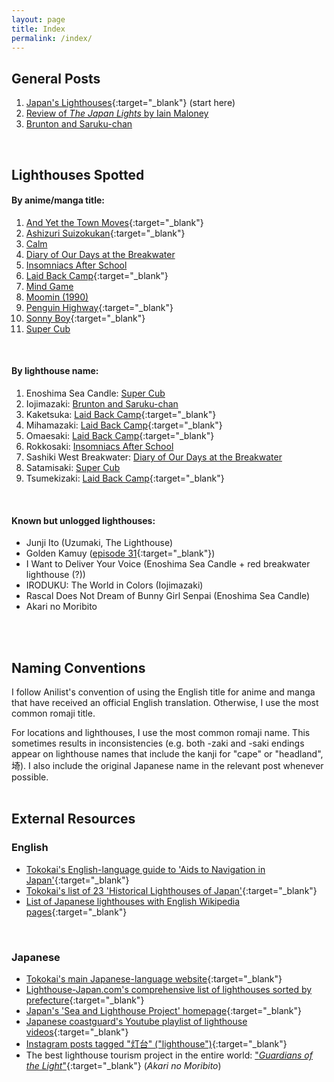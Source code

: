 ```yaml
---
layout: page
title: Index
permalink: /index/
---
```


## General Posts
1. [Japan's Lighthouses](/Japans-Lighthouses){:target="_blank"} (start here)
2. [Review of <i>The Japan Lights</i> by Iain Maloney]()
3. [Brunton and Saruku-chan]()
<br />

## Lighthouses Spotted
#### By anime/manga title:
1. [And Yet the Town Moves](/soremachi/){:target="_blank"}
2. [Ashizuri Suizokukan](/ashizuri-suizokukan/){:target="_blank"}
1. [Calm]()
2. [Diary of Our Days at the Breakwater]()
3. [Insomniacs After School]()
4. [Laid Back Camp](/laid-back-camp/){:target="_blank"}
5. [Mind Game]()
6. [Moomin (1990)]()
7. [Penguin Highway](/penguin-highway){:target="_blank"}
8. [Sonny Boy](/sonny-boy/){:target="_blank"}
9. [Super Cub]()
<br />

#### By lighthouse name:
1. Enoshima Sea Candle: [Super Cub]()
1. Iojimazaki: [Brunton and Saruku-chan]()
1. Kaketsuka: [Laid Back Camp](/laid-back-camp/){:target="_blank"}
1. Mihamazaki: [Laid Back Camp](/laid-back-camp/){:target="_blank"}
1. Omaesaki: [Laid Back Camp](/laid-back-camp/){:target="_blank"}
1. Rokkosaki: [Insomniacs After School]()
1. Sashiki West Breakwater: [Diary of Our Days at the Breakwater]()
1. Satamisaki: [Super Cub]()
1. Tsumekizaki: [Laid Back Camp](/laid-back-camp/){:target="_blank"}
<br />

#### Known but unlogged lighthouses:
- Junji Ito (Uzumaki, The Lighthouse)
- Golden Kamuy ([episode 31](https://twitter.com/kamuy_anime/status/1455014232370544643){:target="_blank"})
- I Want to Deliver Your Voice (Enoshima Sea Candle + red breakwater lighthouse (?))
- IRODUKU: The World in Colors (Iojimazaki)
- Rascal Does Not Dream of Bunny Girl Senpai (Enoshima Sea Candle)
- Akari no Moribito
<br />
<br />

## Naming Conventions
I follow Anilist's convention of using the English title for anime and manga that have received an official English translation. Otherwise, I use the most common romaji title.

For locations and lighthouses, I use the most common romaji name. This sometimes results in inconsistencies (e.g. both -zaki and -saki endings appear on lighthouse names that include the kanji for "cape" or "headland", 埼). I also include the original Japanese name in the relevant post whenever possible.
<br />
<br />

## External Resources
### English
- [Tokokai's English-language guide to 'Aids to Navigation in Japan'](https://www.tokokai.org/en/aids-to-navigation/){:target="_blank"}
- [Tokokai's list of 23 'Historical Lighthouses of Japan'](https://www.tokokai.org/en/historical-lighthouses-japan/){:target="_blank"}
- [List of Japanese lighthouses with English Wikipedia pages](https://en.wikipedia.org/wiki/Category:Lighthouses_in_Japan){:target="_blank"}
<br />

### Japanese
- [Tokokai's main Japanese-language website](https://www.tokokai.org/){:target="_blank"}
- [Lighthouse-Japan.com's comprehensive list of lighthouses sorted by prefecture](https://lighthouse-japan.com/){:target="_blank"}
- [Japan's 'Sea and Lighthouse Project' homepage](https://toudai.uminohi.jp/){:target="_blank"}
- [Japanese coastguard's Youtube playlist of lighthouse videos](https://www.youtube.com/playlist?list=PLUNf8evUOpBUZ3SFBlZtMkACnuFE5KmqV){:target="_blank"}
- [Instagram posts tagged "灯台" ("lighthouse")](https://www.instagram.com/explore/tags/%E7%81%AF%E5%8F%B0/){:target="_blank"}
- The best lighthouse tourism project in the entire world: ["*Guardians of the Light*"](https://akarinomoribito.com/){:target="_blank"} (<i>Akari no Moribito</i>)